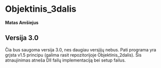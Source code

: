 # Objektinis_3dalis
**Matas Amšiejus**
## Versija 3.0
Čia bus saugoma versija 3.0, nes daugiau versjijų nebus. Pati programa yra grįsta v1.5 principu (galima rasit repozitorijoje Objektinis_2dalis). Šis atnaujinimas atneša Dll failų implementaciją bei setup failus.
